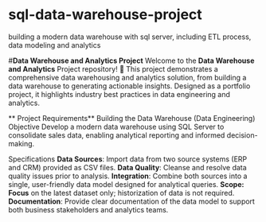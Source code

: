 # sql-data-warehouse-project
building a modern data warehouse with sql server, including ETL process, data modeling and analytics

#**Data Warehouse and Analytics Project**
Welcome to the **Data Warehouse and Analytics** Project repository! 🚀
This project demonstrates a comprehensive data warehousing and analytics solution, from building a data warehouse to generating actionable insights. Designed as a portfolio project, it highlights industry best practices in data engineering and analytics.

** Project Requirements**
Building the Data Warehouse (Data Engineering)
Objective
Develop a modern data warehouse using SQL Server to consolidate sales data, enabling analytical reporting and informed decision-making.

Specifications
**Data Sources**: Import data from two source systems (ERP and CRM) provided as CSV files.
**Data Quality**: Cleanse and resolve data quality issues prior to analysis.
**Integration**: Combine both sources into a single, user-friendly data model designed for analytical queries.
**Scope: Focus** on the latest dataset only; historization of data is not required.
**Documentation**: Provide clear documentation of the data model to support both business stakeholders and analytics teams.
